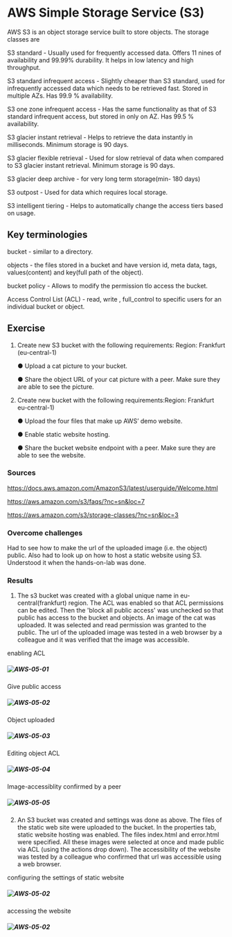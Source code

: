 #  AWS Simple Storage Service (S3) 
AWS S3 is an object storage service built to store objects. The storage classes are

S3 standard - Usually used for frequently accessed data. Offers 11 nines of availability and 99.99% durability. It helps in low latency and high throughput. 

S3 standard infrequent access - Slightly cheaper than S3 standard, used for infrequently accessed data which needs to be retrieved fast. Stored in multiple AZs. Has 99.9 % availability.

S3 one zone infrequent access - Has the same functionality as that of S3 standard infrequent access, but stored in only on AZ. Has 99.5 % availability.

S3 glacier instant retrieval - Helps to retrieve the data instantly in milliseconds. Minimum storage is 90 days.

S3 glacier flexible retrieval - Used for slow retrieval of data when compared to S3 glacier instant retrieval. Minimum storage is 90 days.

S3 glacier deep archive - for very long term storage(min- 180 days)

S3 outpost - Used for data which requires local storage.

S3 intelligent tiering - Helps to automatically change the access tiers based on usage.

## Key terminologies
bucket - similar to a directory.

objects - the files stored in a bucket and have version id, meta data, tags, values(content) and key(full path of the object).

bucket policy - Allows to modify the permission tlo access the bucket.

Access Control List (ACL) - read, write , full_control to specific users for an individual bucket or object. 

## Exercise
1. Create new S3 bucket with the following requirements: Region: Frankfurt (eu-central-1)

    ● Upload a cat picture to your bucket.

    ● Share the object URL of your cat picture with a peer. Make sure they are able to see the picture.

2. Create new bucket with the following requirements:Region: Frankfurt eu-central-1)

    ● Upload the four files that make up AWS’ demo website.

    ● Enable static website hosting.

    ● Share the bucket website endpoint with a peer. Make sure they are able to see the website.

### Sources
https://docs.aws.amazon.com/AmazonS3/latest/userguide/Welcome.html

https://aws.amazon.com/s3/faqs/?nc=sn&loc=7

https://aws.amazon.com/s3/storage-classes/?nc=sn&loc=3

### Overcome challenges
Had to see how to make the url of the uploaded image (i.e. the object) public. Also had to look up on how to host a static website using S3. Understood it when the hands-on-lab was done.

### Results
1) The s3 bucket was created with a global unique name in eu-central(frankfurt) region. The ACL was enabled so that ACL permissions can be edited. Then the 'block all public access' was unchecked so that public has access to the bucket and objects. An image of the cat was uploaded. It was selected and read permission was granted to the public. The url of the uploaded image was tested in a web browser by a colleague and it was verified  that the image was accessible.

enabling ACL 
##### ![AWS-05-01](https://github.com/Techgrounds-Cloud-9/cloud-9-jsm-1985/blob/main/00_includes/Week-05/AWS-05/01-CreateBuckets-ACL-enabled.PNG)

Give public access
##### ![AWS-05-02](https://github.com/Techgrounds-Cloud-9/cloud-9-jsm-1985/blob/main/00_includes/Week-05/AWS-05/02-CreateBucket-BucktAndObjectPublic.PNG)


Object uploaded
##### ![AWS-05-03](https://github.com/Techgrounds-Cloud-9/cloud-9-jsm-1985/blob/main/00_includes/Week-05/AWS-05/03-ObjectUploaded-.PNG)

Editing object ACL
##### ![AWS-05-04](https://github.com/Techgrounds-Cloud-9/cloud-9-jsm-1985/blob/main/00_includes/Week-05/AWS-05/04-ACLOfObjectEdited.PNG)

Image-accessiblity confirmed by a peer
##### ![AWS-05-05](https://github.com/Techgrounds-Cloud-9/cloud-9-jsm-1985/blob/main/00_includes/Week-05/AWS-05/05-CatImageAccessible.PNG)


2) An S3 bucket was created and settings was done as above. The files of the static web site were uploaded to the bucket. In the properties tab, static website hosting was enabled. The  files index.html and error.html were specified. All these images were selected at once and made public via ACL (using the actions drop down). The accessibility of the website was tested by a colleague who confirmed that url was accessible using a web browser. 

configuring the settings of static website
##### ![AWS-05-02](https://github.com/Techgrounds-Cloud-9/cloud-9-jsm-1985/blob/main/00_includes/Week-05/AWS-05/StaticWebsite-01.PNG)


accessing the website
##### ![AWS-05-02](https://github.com/Techgrounds-Cloud-9/cloud-9-jsm-1985/blob/main/00_includes/Week-05/AWS-05/StaticWebsite-02.PNG)
















